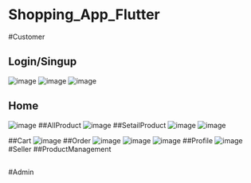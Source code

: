 # Shopping_App_Flutter
#Customer
## Login/Singup
![image](https://github.com/user-attachments/assets/019b079f-cd84-4820-8100-17f92094ac64)
![image](https://github.com/user-attachments/assets/b28e4c57-beea-4bcd-a9bf-2ab04a8bca78)
![image](https://github.com/user-attachments/assets/8c4c8b45-ab85-4976-8717-840432e59813)
## Home
![image](https://github.com/user-attachments/assets/7fcb8abb-a843-4564-ab40-deebbe71fd2c)
##AllProduct
![image](https://github.com/user-attachments/assets/d40c8f30-a3f3-48e5-9cf6-7dadac3177cc)
##SetailProduct
![image](https://github.com/user-attachments/assets/36e8921b-faad-49e6-a42e-e75fe06bae1b)
![image](https://github.com/user-attachments/assets/2e901c22-f140-41d4-acd7-04f04157887b)

##Cart
![image](https://github.com/user-attachments/assets/77ec31d9-8225-43ed-b576-580c6b77af12)
##Order
![image](https://github.com/user-attachments/assets/80f9f9a7-2be2-497e-b8c6-8ebc9b6ffddc)
![image](https://github.com/user-attachments/assets/2c1aeb5a-6afa-432b-983e-c804b7afed15)
![image](https://github.com/user-attachments/assets/1a6a2a0a-be07-4209-8978-eaf8c2c43874)
##Profile
![image](https://github.com/user-attachments/assets/f2376bb8-f9d8-46bc-999d-bfaa4c7691be)
#Seller
##ProductManagement
##
##
#Admin













